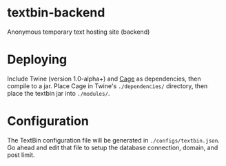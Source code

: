 # textbin-backend
Anonymous temporary text hosting site (backend)

# Deploying
Include Twine (version 1.0-alpha+) and [Cage](https://akiraly.github.io/cage/index.html) as dependencies, then compile to a jar. Place Cage in Twine's `./dependencies/` directory, then place the textbin jar into `./modules/`.

# Configuration
The TextBin configuration file will be generated in `./configs/textbin.json`. Go ahead and edit that file to setup the database connection, domain, and post limit.
